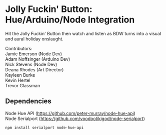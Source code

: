 # Jolly Fuckin' Button: Hue/Arduino/Node Integration

Hit the Jolly Fuckin' Button then watch and listen as BDW turns into a visual and aural holiday onslaught.

Contributors:  
Jamie Emerson (Node Dev)  
Adam Noffsinger (Arduino Dev)  
Nick Stevens (Node Dev)  
Deana Rhodes (Art Director)  
Kayleen Burke  
Kevin Hertel  
Trevor Glassman  

## Dependencies
Node Hue API (https://github.com/peter-murray/node-hue-api)  
Node Serialport (https://github.com/voodootikigod/node-serialport)

	npm install serialport node-hue-api